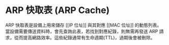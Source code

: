 # ARP 快取表 (ARP Cache)

ARP 快取表是設備上用來儲存 [[IP 位址]] 與其對應 [[MAC 位址]] 的動態列表。
當設備需要傳送資料時，會先查詢此表，若找到對應紀錄，則無需再發送 ARP 請求，從而提高網路效率。這些紀錄通常有生命週期(TTL)，過期後會被刪除。